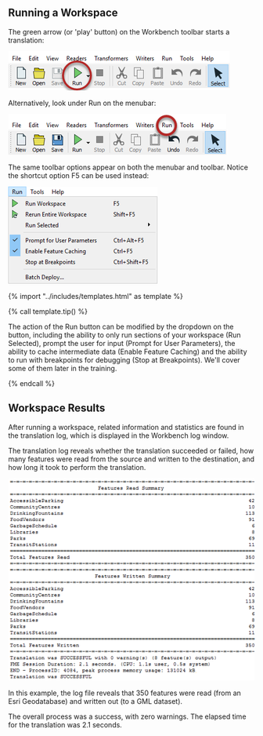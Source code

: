 ## Running a Workspace ##

The green arrow (or 'play' button) on the Workbench toolbar starts a translation:

![](./Images/Img1.021.RunningWorkspace1.png)

Alternatively, look under Run on the menubar:

![](./Images/Img1.022.RunningWorkspace2.png)

The same toolbar options appear on both the menubar and toolbar. Notice the shortcut option F5 can be used instead:

![](./Images/Img1.023.RunningWorkspace3.png)

{% import "../includes/templates.html" as template %}

{% call template.tip() %}

The action of the Run button can be modified by the dropdown on the button, including the ability to only run sections of your workspace (Run Selected), prompt the user for input (Prompt for User Parameters), the ability to cache intermediate data (Enable Feature Caching) and the ability to run with breakpoints for debugging (Stop at Breakpoints). We'll cover some of them later in the training.

{% endcall %}

## Workspace Results ##
After running a workspace, related information and statistics are found in the translation log, which is displayed in the Workbench log window.

The translation log reveals whether the translation succeeded or failed, how many features were read from the source and written to the destination, and how long it took to perform the translation.

![](./Images/Img1.024.TranslationResults.png)

In this example, the log file reveals that 350 features were read (from an Esri Geodatabase) and written out (to a GML dataset).

The overall process was a success, with zero warnings. The elapsed time for the translation was 2.1 seconds.
